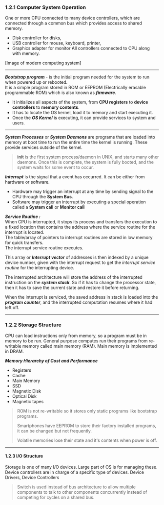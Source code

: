 
### 1.2.1 Computer System Operation

One or more CPU connected to many device controllers, which are connected through a common bus which provides access to shared memory.    
* Disk controller for disks,
* USB controller for mouse, keyboard, printer,
* Graphics adapter for monitor
All controllers connected to CPU along with memory.

[Image of modern computing system]

___

***Bootstrap program*** - is the initial program needed for the system to run when powered up or rebooted.    
It is a simple program stored in ROM or EEPROM (Electrically erasable programmable ROM) which is also known as ***firmware***.
* It initializes all aspects of the system, from **CPU registers** to **device controllers** to **memory contents**.
* It has to locate the OS kernel, load it to memory and start executing it.
* Once the ***OS Kernel*** is executing, it can provide services to system and users.

___

***System Processes*** or ***System Daemons*** are programs that are loaded into memory at boot time to run the entire time the kernel is running. These provide services outside of the kernel.

> **init** is the first system process/daemon in UNIX, and starts many other daemons. Once this is complete, the system is fully booted, and the system waits for some event to occur.

***Interrupt*** is the signal that a event has occurred. It can be either from hardware or software.
* Hardware may trigger an interrupt at any time by sending signal to the CPU through the **System Bus**.
* Software may trigger an interrupt by executing a special operation called a **System call** or **Monitor call**

***Service Routine :***      
When CPU is interrupted, it stops its process and transfers the execution to a fixed location that contains the address where the service routine for the interrupt is located.  
The table/array of pointers to interrupt routines are stored in low memory for quick transfers.    
The interrupt service routine executes.


This array or ***Interrupt vector*** of addresses is then indexed by a unique device number, given with the interrupt request to get the *interrupt service routine* for the interrupting device.

The interrupted architecture will store the address of the interrupted instruction on the ***system stack***. So if it has to change the processor state, then it has to save the current state and restore it before returning.    

When the interrupt is serviced, the saved address in stack is loaded into the ***program counter***, and the interrupted computation resumes where it had left off.

___

### 1.2.2 Storage Structure

CPU can load instructions only from memory, so a program must be in memory to be run. General purpose computes run their programs from re-writable memory called main memory (RAM). Main memory is implemented in DRAM.

***Memory Hierarchy of Cost and Performance*** 
* Registers
* Cache
* Main Memory
* SSD 
* Magnetic Disk 
* Optical Disk 
* Magnetic tapes


> ROM is not re-writable so it stores only static programs like bootstrap programs.
> 
> Smartphones have EEPROM to store their factory installed programs, it can be changed but not frequently.
> 
> Volatile memories lose their state and it's contents when power is off.


___

#### 1.2.3  I/O Structure

Storage is one of many I/O devices. Large part of OS is for managing these.
Device controllers are in charge of a specific type of devices.
Device Drivers, Device Controllers

> Switch is used instead of bus architecture to allow multiple components to talk to other components concurrently instead of competing for cycles on a shared bus.



